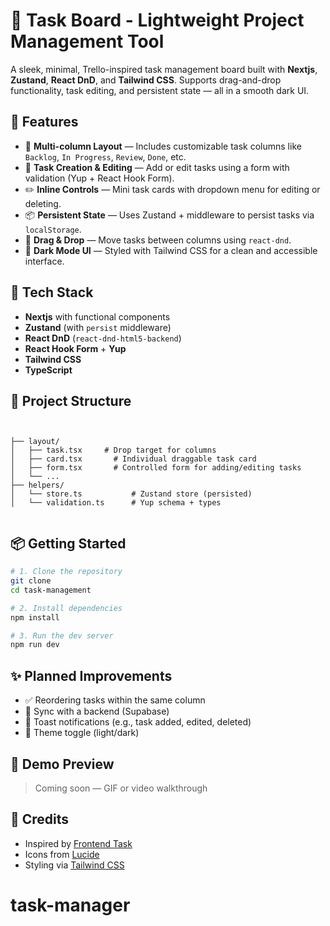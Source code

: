 
# 📝 Task Board - Lightweight Project Management Tool

A sleek, minimal, Trello-inspired task management board built with **Nextjs**, **Zustand**, **React DnD**, and **Tailwind CSS**. Supports drag-and-drop functionality, task editing, and persistent state — all in a smooth dark UI.

## 🚀 Features

- 🔁 **Multi-column Layout** — Includes customizable task columns like `Backlog`, `In Progress`, `Review`, `Done`, etc.
- 🎯 **Task Creation & Editing** — Add or edit tasks using a form with validation (Yup + React Hook Form).
- ✏️ **Inline Controls** — Mini task cards with dropdown menu for editing or deleting.
- 📦 **Persistent State** — Uses Zustand + middleware to persist tasks via `localStorage`.
- 🧲 **Drag & Drop** — Move tasks between columns using `react-dnd`.
- 💅 **Dark Mode UI** — Styled with Tailwind CSS for a clean and accessible interface.

## 🧰 Tech Stack

- **Nextjs** with functional components
- **Zustand** (with `persist` middleware)
- **React DnD** (`react-dnd-html5-backend`)
- **React Hook Form** + **Yup**
- **Tailwind CSS**
- **TypeScript**

## 📂 Project Structure

```


├── layout/
│   ├── task.tsx     # Drop target for columns
│   ├── card.tsx       # Individual draggable task card
│   ├── form.tsx       # Controlled form for adding/editing tasks
│   └── ...
├── helpers/
│   └── store.ts           # Zustand store (persisted)
│   └── validation.ts      # Yup schema + types


````

## 📦 Getting Started

```bash
# 1. Clone the repository
git clone 
cd task-management

# 2. Install dependencies
npm install

# 3. Run the dev server
npm run dev
````

## ✨ Planned Improvements

* ✅ Reordering tasks within the same column
* 🔁 Sync with a backend (Supabase)
* 🔔 Toast notifications (e.g., task added, edited, deleted)
* 🌈 Theme toggle (light/dark)

## 📸 Demo Preview

> Coming soon — GIF or video walkthrough

## 🙌 Credits

* Inspired by [Frontend Task]([https://lucide.dev/](https://task-mgt-phi.vercel.app/))
* Icons from [Lucide](https://lucide.dev/)
* Styling via [Tailwind CSS](https://tailwindcss.com/)

# task-manager
